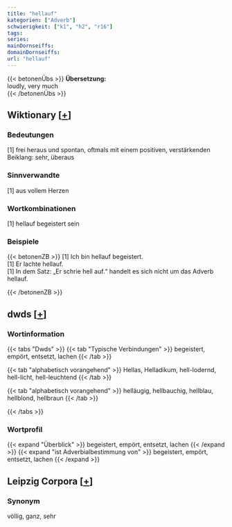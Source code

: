 ```yaml
---
title: "hellauf"
kategorien: ["Adverb"]
schwierigkeit: ["k1", "h2", "r16"]
tags:
series:
mainDornseiffs:
domainDornseiffs:
url: "hellauf"
---
```


{{< betonenÜbs >}}
**Übersetzung:**  
loudly, very much  
{{< /betonenÜbs >}}

## Wiktionary [[+](https://de.wiktionary.org/wiki/hellauf)]

### Bedeutungen
[1] frei heraus und spontan, oftmals mit einem positiven, verstärkenden Beiklang: sehr, überaus  

### Sinnverwandte
[1] aus vollem Herzen  

### Wortkombinationen
[1] hellauf begeistert sein  

### Beispiele
{{< betonenZB >}}
[1] Ich bin hellauf begeistert.  
[1] Er lachte hellauf.  
[1] In dem Satz: „Er schrie hell auf.“ handelt es sich nicht um das Adverb hellauf.  

{{< /betonenZB >}}


## dwds [[+](https://www.dwds.de/wb/hellauf)]

### Wortinformation
{{< tabs "Dwds" >}}
{{< tab "Typische Verbindungen" >}}
begeistert, empört, entsetzt, lachen
{{< /tab >}}

{{< tab "alphabetisch vorangehend" >}}
Hellas, Helladikum, hell-lodernd, hell-licht, hell-leuchtend
{{< /tab >}}

{{< tab "alphabetisch vorangehend" >}}
helläugig, hellbauchig, hellblau, hellblond, hellbraun
{{< /tab >}}

{{< /tabs >}}

### Wortprofil
{{< expand "Überblick" >}} begeistert, empört, entsetzt, lachen {{< /expand >}}
{{< expand "ist Adverbialbestimmung von" >}} begeistert, empört, entsetzt, lachen {{< /expand >}}

## Leipzig Corpora [[+](https://corpora.uni-leipzig.de/en/res?word=hellauf&corpusId=deu_newscrawl-public_2018)]


### Synonym
völlig, ganz, sehr

